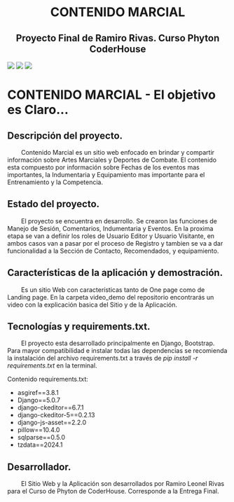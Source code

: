 <h1 align="center"> CONTENIDO MARCIAL </h1>
<h2 align="center"> Proyecto Final de Ramiro Rivas. Curso Phyton CoderHouse </h2>
<p align="left">
   <img src="https://img.shields.io/badge/STATUS-EN%20DESAROLLO-green">
   <img src="https://img.shields.io/badge/LICENSE-Ramiro%20L.%20Rivas-red">
   <img src="https://img.shields.io/badge/RELEASE%20DATE-Agosto%202024-blue">
</p>

# CONTENIDO MARCIAL - El objetivo es Claro... 


## Descripción del proyecto.

&nbsp;&nbsp;&nbsp;&nbsp;&nbsp;&nbsp;&nbsp;&nbsp;Contenido Marcial es un sitio web enfocado en brindar y compartir información sobre Artes Marciales y Deportes de Combate. El contenido esta compuesto por información sobre Fechas de los eventos mas importantes, la Indumentaria y Equipamiento mas importante para el Entrenamiento y la Competencia.

## Estado del proyecto.

&nbsp;&nbsp;&nbsp;&nbsp;&nbsp;&nbsp;&nbsp;&nbsp;El proyecto se encuentra en desarrollo. Se crearon las funciones de Manejo de Sesión, Comentarios, Indumentaria y Eventos. En la proxima etapa se van a definir los roles de Usuario Editor y Usuario Visitante, en ambos casos van a pasar por el proceso de Registro y tambien se va a dar funcionalidad a la Sección de Contacto, Recomendados, y equipamiento. 


## Características de la aplicación y demostración.

&nbsp;&nbsp;&nbsp;&nbsp;&nbsp;&nbsp;&nbsp;&nbsp;Es un sitio Web con características tanto de One page como de Landing page. En la carpeta video_demo del repositorio encontrarás un video con la explicación basica del Sitio y de la Aplicación.



## Tecnologías y requirements.txt.

&nbsp;&nbsp;&nbsp;&nbsp;&nbsp;&nbsp;&nbsp;&nbsp;El proyecto esta desarrollado principalmente en Django, Bootstrap. Para mayor compatibilidad e instalar todas las dependencias se recomienda la instalación del archivo requirements.txt a través de <i>pip install -r requirements.txt</i> en la terminal.


Contenido requirements.txt:
* asgiref==3.8.1
* Django==5.0.7
* django-ckeditor==6.7.1
* django-ckeditor-5==0.2.13
* django-js-asset==2.2.0
* pillow==10.4.0
* sqlparse==0.5.0
* tzdata==2024.1

## Desarrollador.

&nbsp;&nbsp;&nbsp;&nbsp;&nbsp;&nbsp;&nbsp;&nbsp;El Sitio Web y la Aplicación son desarrollados por Ramiro Leonel Rivas para el Curso de Phyton de CoderHouse. Corresponde a la Entrega Final.